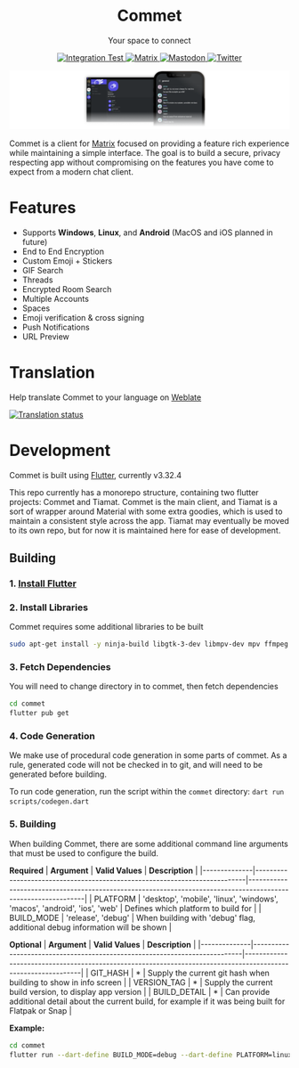 <p align="center" style="padding-top:20px">
<h1 align="center">Commet</h1>
<p align="center">Your space to connect</p>

<p align="center">
    <a href="https://github.com/commetchat/commet/actions/workflows/integration-test.yml">
        <img alt="Integration Test" src="https://github.com/commetchat/commet/actions/workflows/integration-test.yml/badge.svg">
    </a>
    <a href="https://matrix.to/#/#commet:matrix.org">
        <img alt="Matrix" src="https://img.shields.io/matrix/commet%3Amatrix.org?logo=matrix">
    </a>
    <a href="https://fosstodon.org/@commetchat">
        <img alt="Mastodon" src="https://img.shields.io/mastodon/follow/109894490854601533?domain=https%3A%2F%2Ffosstodon.org">
    </a>
    <a href="https://twitter.com/intent/follow?screen_name=commetchat">
        <img alt="Twitter" src="https://img.shields.io/twitter/follow/commetchat?logo=twitter&style=social">
    </a>
</p>

<img src="https://raw.githubusercontent.com/commetchat/.github/main/assets/banner.png">

Commet is a client for [Matrix](https://matrix.org) focused on providing a feature rich experience while maintaining a simple interface. The goal is to build a secure, privacy respecting app without compromising on the features you have come to expect from a modern chat client.

# Features
- Supports **Windows**, **Linux**, and **Android** (MacOS and iOS planned in future)
- End to End Encryption
- Custom Emoji + Stickers
- GIF Search
- Threads
- Encrypted Room Search
- Multiple Accounts
- Spaces
- Emoji verification & cross signing
- Push Notifications
- URL Preview
  
# Translation
Help translate Commet to your language on [Weblate](https://hosted.weblate.org/projects/commetchat/commet/)

<a href="https://hosted.weblate.org/engage/commetchat/">
<img src="https://hosted.weblate.org/widget/commetchat/commet/multi-auto.svg" alt="Translation status" />
</a>

# Development
Commet is built using [Flutter](https://flutter.dev), currently v3.32.4 

This repo currently has a monorepo structure, containing two flutter projects: Commet and Tiamat. Commet is the main client, and Tiamat is a sort of wrapper around Material with some extra goodies, which is used to maintain a consistent style across the app. Tiamat may eventually be moved to its own repo, but for now it is maintained here for ease of development.
## Building

### 1. [Install Flutter](https://docs.flutter.dev/get-started/install)

### 2. Install Libraries
Commet requires some additional libraries to be built 
```bash
sudo apt-get install -y ninja-build libgtk-3-dev libmpv-dev mpv ffmpeg libmimalloc-dev
```

### 3. Fetch Dependencies
You will need to change directory in to commet, then fetch dependencies
```bash
cd commet
flutter pub get
```

### 4. Code Generation
We make use of procedural code generation in some parts of commet. As a rule, generated code will not be checked in to git, and will need to be generated before building.

To run code generation, run the script within the `commet` directory:
`dart run scripts/codegen.dart`

### 5. Building
When building Commet, there are some additional command line arguments that must be used to configure the build.

**Required**
| **Argument** | **Valid Values**                                                          | **Description**                                                                                              |
|--------------|---------------------------------------------------------------------------|--------------------------------------------------------------------------------------------------------------|
| PLATFORM    | 'desktop', 'mobile', 'linux', 'windows', 'macos', 'android', 'ios', 'web' | Defines which platform to build for                                                                          |
| BUILD_MODE   | 'release', 'debug'                                                        | When building with 'debug' flag, additional debug information will be shown                                  |

**Optional**
| **Argument** | **Valid Values**                                                          | **Description**                                                                                              |
|--------------|---------------------------------------------------------------------------|--------------------------------------------------------------------------------------------------------------|
| GIT_HASH     | *                                                                         | Supply the current git hash when building to show in info screen                                             |
| VERSION_TAG  | *                                                                         | Supply the current build version, to display app version                                                     |
| BUILD_DETAIL | *                                                                         | Can provide additional detail about the current build, for example if it was being built for Flatpak or Snap |

**Example:**

```bash
cd commet
flutter run --dart-define BUILD_MODE=debug --dart-define PLATFORM=linux
```
